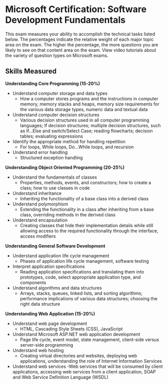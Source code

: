 # Microsoft Certification: Software Development Fundamentals
This exam measures your ability to accomplish the technical tasks listed below. The percentages indicate the relative weight of each major topic area on the exam. The higher the percentage, the more questions you are likely to see on that content area on the exam. View video tutorials about the variety of question types on Microsoft exams.

## Skills Measured
**Understanding Core Programming (15-20%)**
- Understand computer storage and data types
  - How a computer stores programs and the instructions in computer memory, memory stacks and heaps, memory size requirements for the various data storage types, numeric data and textual data
- Understand computer decision structures
  - Various decision structures used in all computer programming languages; If decision structures; multiple decision structures, such as If…Else and switch/Select Case; reading flowcharts; decision tables; evaluating expressions
- Identify the appropriate method for handling repetition
  - For loops, While loops, Do...While loops, and recursion
- Understand error handling
  - Structured exception handling

**Understanding Object Oriented Programming (20-25%)**
- Understand the fundamentals of classes
  - Properties, methods, events, and constructors; how to create a class; how to use classes in code
- Understand inheritance
  - Inheriting the functionality of a base class into a derived class
- Understand polymorphism
  - Extending the functionality in a class after inheriting from a base class, overriding methods in the derived class
- Understand encapsulation
  - Creating classes that hide their implementation details while still allowing access to the required functionality through the interface, access modifiers

**Understanding General Software Development**
- Understand application life cycle management
  - Phases of application life cycle management, software testing
- Interpret application specifications
  - Reading application specifications and translating them into prototypes, code, select appropriate application type, and components
- Understand algorithms and data structures
  - Arrays, stacks, queues, linked lists, and sorting algorithms; performance implications of various data structures; choosing the right data structure
  
**Understanding Web Application (15-20%)**
- Understand web page development
  - HTML, Cascading Style Sheets (CSS), JavaScript
- Understand Microsoft ASP.NET web application development
  - Page life cycle, event model, state management, client-side versus server-side programming
- Understand web hosting
  - Creating virtual directories and websites, deploying web applications, understanding the role of Internet Information Services
- Understand web services
  -Web services that will be consumed by client applications, accessing web services from a client application, SOAP and Web Service Definition Language (WSDL)
  
  
